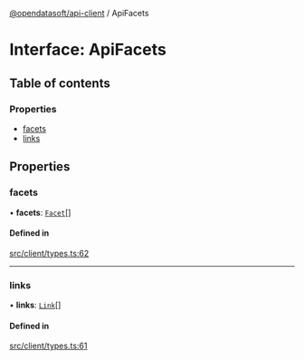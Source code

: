 [@opendatasoft/api-client](../README.md) / ApiFacets

# Interface: ApiFacets

## Table of contents

### Properties

- [facets](ApiFacets.md#facets)
- [links](ApiFacets.md#links)

## Properties

### facets

• **facets**: [`Facet`](Facet.md)[]

#### Defined in

[src/client/types.ts:62](https://github.com/opendatasoft/ods-dataviz-sdk/blob/de901ba/packages/api-client/src/client/types.ts#L62)

___

### links

• **links**: [`Link`](Link.md)[]

#### Defined in

[src/client/types.ts:61](https://github.com/opendatasoft/ods-dataviz-sdk/blob/de901ba/packages/api-client/src/client/types.ts#L61)
